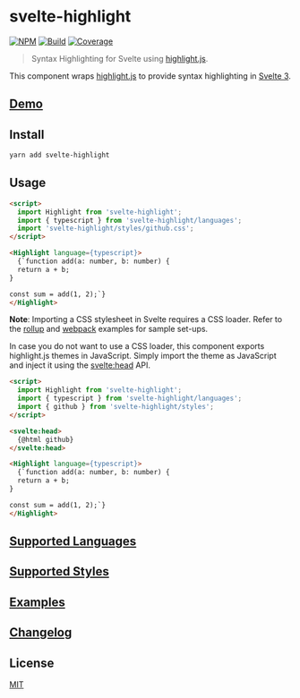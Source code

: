 # svelte-highlight

[![NPM][npm]][npm-url]
[![Build][build]][build-badge]
[![Coverage][codecov-shield]][codecov]

> Syntax Highlighting for Svelte using [highlight.js](https://github.com/highlightjs/highlight.js).

This component wraps [highlight.js](https://github.com/highlightjs/highlight.js) to provide syntax highlighting in [Svelte 3](https://github.com/sveltejs/svelte).

## [Demo](https://metonym.github.io/svelte-highlight)

## Install

```bash
yarn add svelte-highlight
```

## Usage

```html
<script>
  import Highlight from 'svelte-highlight';
  import { typescript } from 'svelte-highlight/languages';
  import 'svelte-highlight/styles/github.css';
</script>

<Highlight language={typescript}>
  {`function add(a: number, b: number) {
  return a + b;
}

const sum = add(1, 2);`}
</Highlight>
```

**Note**: Importing a CSS stylesheet in Svelte requires a CSS loader. Refer to the [rollup](examples/rollup) and [webpack](examples/webpack) examples for sample set-ups.

In case you do not want to use a CSS loader, this component exports highlight.js themes in JavaScript. Simply import the theme as JavaScript and inject it using the [svelte:head](https://svelte.dev/docs#svelte_head) API.

```html
<script>
  import Highlight from 'svelte-highlight';
  import { typescript } from 'svelte-highlight/languages';
  import { github } from 'svelte-highlight/styles';
</script>

<svelte:head>
  {@html github}
</svelte:head>

<Highlight language={typescript}>
  {`function add(a: number, b: number) {
  return a + b;
}

const sum = add(1, 2);`}
</Highlight>
```

## [Supported Languages](SUPPORTED_LANGUAGES.md)

## [Supported Styles](SUPPORTED_STYLES.md)

## [Examples](examples/)

## [Changelog](CHANGELOG.md)

## License

[MIT](LICENSE)

[npm]: https://img.shields.io/npm/v/svelte-highlight.svg?color=blue
[npm-url]: https://npmjs.com/package/svelte-highlight
[build]: https://travis-ci.com/metonym/svelte-highlight.svg?branch=master
[build-badge]: https://travis-ci.com/metonym/svelte-highlight
[codecov]: https://codecov.io/gh/metonym/svelte-highlight
[codecov-shield]: https://img.shields.io/codecov/c/github/metonym/svelte-highlight.svg

